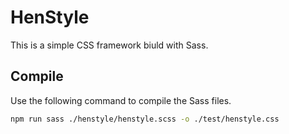 # HenStyle

This is a simple CSS framework biuld with Sass.

## Compile

Use the following command to compile the Sass files.

```sh
npm run sass ./henstyle/henstyle.scss -o ./test/henstyle.css
```